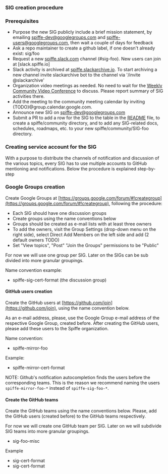 ### SIG creation procedure

### Prerequisites

* Purpose the new SIG publicly include a brief mission statement, by emailing
  spiffe-dev@googlegroups.com and spiffe-users@googlegroups.com, then wait a couple of days for
  feedback  
* Ask a repo maintainer to create a github label, if one doesn't already exist: sig/foo
* Request a new [spiffe.slack.com](http://spiffe.slack.com) channel (#sig-foo). New users can join
  at [slack.spiffe.io]
* Slack activity is archived at [spiffe.slackarchive.io](http://spiffe.slackarchive.io). To start
  archiving a new channel invite slackarchive bot to the channel via '/invite @slackarchive'
* Organization video meetings as needed.  No need to wait for the [Weekly Community Video
  Conference](community/README.md) to discuss.  Please report summary of SIG activities there.
* Add the meeting to the community meeting calendar by inviting {TODO}@group.calendar.google.com.  
* Announce new SIG on spiffe-dev@googlegroups.com
* Submit a PR to add a row for the SIG to the table in the [README](../README.md) file, to create a
  spiffe/community directory, and to add any SIG-related docs, schedules, roadmaps, etc. to your
  new spiffe/community/SIG-foo directory.

### Creating service account for the SIG

With a purpose to distribute the channels of notification and discussion of the various topics,
every SIG has to use multiple accounts to GitHub mentioning and notifications. Below the procedure
is explained step-by-step

### Google Groups creation

Create Google Groups at
[https://groups.google.com/forum/#!creategroup](https://groups.google.com/forum/#!creategroup),
following the procedure:

* Each SIG should have one discussion groups
* Create groups using the name conventions below
* Groups should be created as e-mail lists with at least three owners
* To add the owners, visit the Group Settings (drop-down menu on the right side), select Direct
  Add Members on the left side and add (2 default owners TODO)
* Set "View topics", "Post" "Join the Groups" permissions to be "Public"

For now we will use one group per SIG. Later on the SIGs can be sub divided into more granular
groupings.

Name convention example:

* spiffe-sig-cert-format (the discussion group)

#### GitHub users creation

Create the GitHub users at [https://github.com/join](https://github.com/join), using the name
convention below.

As an e-mail address, please, use the Google Group e-mail address of the respective Google Group,
created before. After creating the GitHub users, please add these users to the Spiffe organization.  

Name convention:

* spiffe-mirror-foo

Example:
* spiffe-mirror-cert-format

NOTE: Github's notification autocompletion finds the users before the corresponding teams.
This is the reason we recommend naming the users `spiffe-mirror-foo-*` instead of `spiffe-sig-foo-*`.


#### Create the GitHub teams

Create the GitHub teams using the name conventions below. Please, add the GitHub users (created
before) to the GitHub teams respectively.

For now we will create one GitHub team per SIG. Later on we will subdivide SIG teams  into more
granular groupings.

* sig-foo-misc

Example

* sig-cert-format
* sig-cert-format
